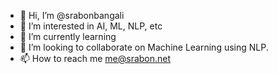 - 👋 Hi, I’m @srabonbangali
- 👀 I’m interested in AI, ML, NLP, etc
- 🌱 I’m currently learning 
- 💞️ I’m looking to collaborate on Machine Learning using NLP.
- 📫 How to reach me me@srabon.net

<!---
srabonbangali/srabonbangali is a ✨ special ✨ repository because its `README.md` (this file) appears on your GitHub profile.
You can click the Preview link to take a look at your changes.
--->
